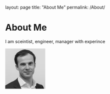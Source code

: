 layout: page
title: "About Me"
permalink: /About/

# About Me

I am sceintist, engineer, manager with experince 

![photo](photo.jpg)
